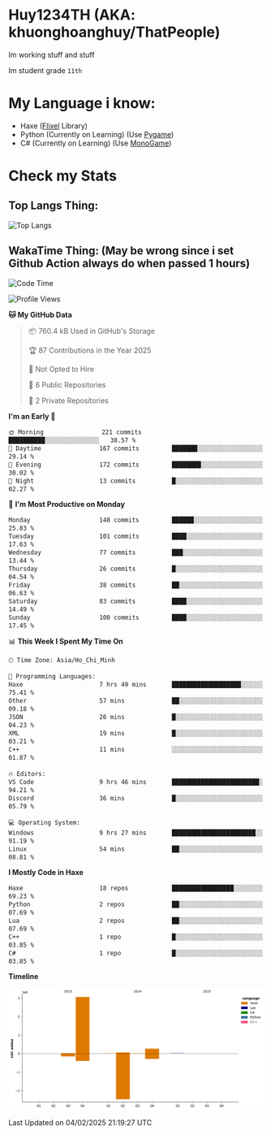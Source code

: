 # Huy1234TH (AKA: khuonghoanghuy/ThatPeople)
Im working stuff and stuff

Im student grade `11th`

# My Language i know:
- Haxe ([Flixel](http://haxeflixel.com/) Library)
- Python (Currently on Learning) (Use [Pygame](https://www.pygame.org/news))
- C# (Currently on Learning) (Use [MonoGame](https://monogame.net/))

# Check my Stats
## Top Langs Thing:
![Top Langs](https://github-readme-stats.vercel.app/api/top-langs/?username=khuonghoanghuy&hide_progress=false)

## WakaTime Thing: (May be wrong since i set Github Action always do when passed 1 hours)
<!--START_SECTION:waka-->
![Code Time](http://img.shields.io/badge/Code%20Time-14%20hrs%2031%20mins-blue)

![Profile Views](http://img.shields.io/badge/Profile%20Views-251-blue)

**🐱 My GitHub Data** 

> 📦 760.4 kB Used in GitHub's Storage 
 > 
> 🏆 87 Contributions in the Year 2025
 > 
> 🚫 Not Opted to Hire
 > 
> 📜 6 Public Repositories 
 > 
> 🔑 2 Private Repositories 
 > 
**I'm an Early 🐤** 

```text
🌞 Morning                221 commits         ██████████░░░░░░░░░░░░░░░   38.57 % 
🌆 Daytime                167 commits         ███████░░░░░░░░░░░░░░░░░░   29.14 % 
🌃 Evening                172 commits         ████████░░░░░░░░░░░░░░░░░   30.02 % 
🌙 Night                  13 commits          █░░░░░░░░░░░░░░░░░░░░░░░░   02.27 % 
```
📅 **I'm Most Productive on Monday** 

```text
Monday                   148 commits         ██████░░░░░░░░░░░░░░░░░░░   25.83 % 
Tuesday                  101 commits         ████░░░░░░░░░░░░░░░░░░░░░   17.63 % 
Wednesday                77 commits          ███░░░░░░░░░░░░░░░░░░░░░░   13.44 % 
Thursday                 26 commits          █░░░░░░░░░░░░░░░░░░░░░░░░   04.54 % 
Friday                   38 commits          ██░░░░░░░░░░░░░░░░░░░░░░░   06.63 % 
Saturday                 83 commits          ████░░░░░░░░░░░░░░░░░░░░░   14.49 % 
Sunday                   100 commits         ████░░░░░░░░░░░░░░░░░░░░░   17.45 % 
```


📊 **This Week I Spent My Time On** 

```text
🕑︎ Time Zone: Asia/Ho_Chi_Minh

💬 Programming Languages: 
Haxe                     7 hrs 49 mins       ███████████████████░░░░░░   75.41 % 
Other                    57 mins             ██░░░░░░░░░░░░░░░░░░░░░░░   09.18 % 
JSON                     26 mins             █░░░░░░░░░░░░░░░░░░░░░░░░   04.23 % 
XML                      19 mins             █░░░░░░░░░░░░░░░░░░░░░░░░   03.21 % 
C++                      11 mins             ░░░░░░░░░░░░░░░░░░░░░░░░░   01.87 % 

🔥 Editors: 
VS Code                  9 hrs 46 mins       ████████████████████████░   94.21 % 
Discord                  36 mins             █░░░░░░░░░░░░░░░░░░░░░░░░   05.79 % 

💻 Operating System: 
Windows                  9 hrs 27 mins       ███████████████████████░░   91.19 % 
Linux                    54 mins             ██░░░░░░░░░░░░░░░░░░░░░░░   08.81 % 
```

**I Mostly Code in Haxe** 

```text
Haxe                     18 repos            █████████████████░░░░░░░░   69.23 % 
Python                   2 repos             ██░░░░░░░░░░░░░░░░░░░░░░░   07.69 % 
Lua                      2 repos             ██░░░░░░░░░░░░░░░░░░░░░░░   07.69 % 
C++                      1 repo              █░░░░░░░░░░░░░░░░░░░░░░░░   03.85 % 
C#                       1 repo              █░░░░░░░░░░░░░░░░░░░░░░░░   03.85 % 
```



**Timeline**

![Lines of Code chart](https://raw.githubusercontent.com/khuonghoanghuy/khuonghoanghuy/main/assets/bar_graph.png)


 Last Updated on 04/02/2025 21:19:27 UTC
<!--END_SECTION:waka-->
